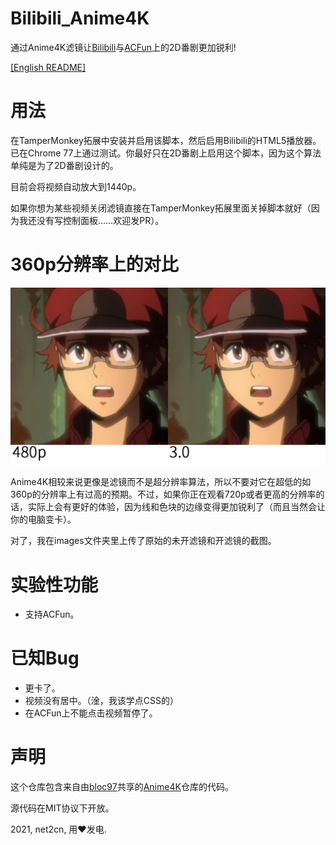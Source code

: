 # Bilibili_Anime4K
通过Anime4K滤镜让[Bilibili](https://www.bilibili.com/)与[ACFun](https://www.acfun.cn/)上的2D番剧更加锐利!

[[English README]](README.md)

# 用法
在TamperMonkey拓展中安装并启用该脚本，然后启用Bilibili的HTML5播放器。已在Chrome 77上通过测试。你最好只在2D番剧上启用这个脚本，因为这个算法单纯是为了2D番剧设计的。

目前会将视频自动放大到1440p。

如果你想为某些视频关闭滤镜直接在TamperMonkey拓展里面关掉脚本就好（因为我还没有写控制面板……欢迎发PR）。

# 360p分辨率上的对比
![对比](images/Comparison.png?raw=true)

Anime4K相较来说更像是滤镜而不是超分辨率算法，所以不要对它在超低的如360p的分辨率上有过高的预期。不过，如果你正在观看720p或者更高的分辨率的话，实际上会有更好的体验，因为线和色块的边缘变得更加锐利了（而且当然会让你的电脑变卡）。

对了，我在images文件夹里上传了原始的未开滤镜和开滤镜的截图。

# 实验性功能
- 支持ACFun。

# 已知Bug
- 更卡了。
- 视频没有居中。（淦，我该学点CSS的）
- 在ACFun上不能点击视频暂停了。

# 声明
这个仓库包含来自由[bloc97](https://github.com/bloc97)共享的[Anime4K](https://github.com/bloc97/Anime4K)仓库的代码。

源代码在MIT协议下开放。

2021, net2cn, 用♥发电.